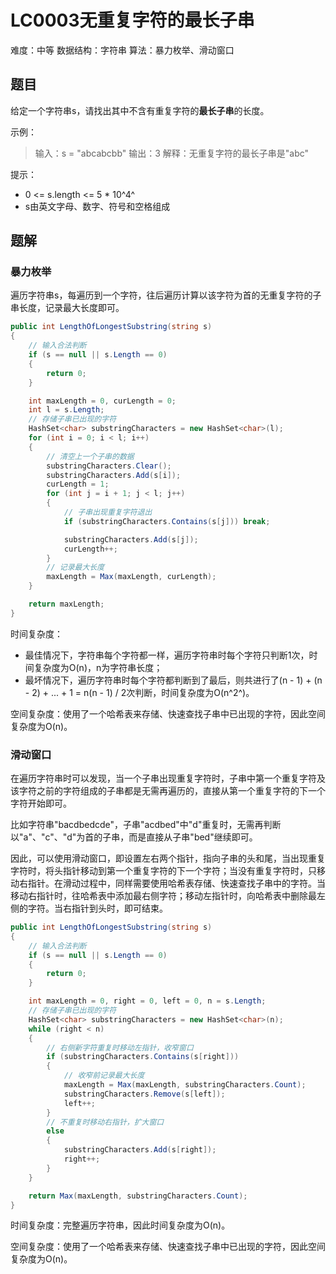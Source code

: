 # LC0003无重复字符的最长子串

难度：中等
数据结构：字符串
算法：暴力枚举、滑动窗口

## 题目

给定一个字符串s，请找出其中不含有重复字符的**最长子串**的长度。

示例：

> 输入：s = "abcabcbb"
> 输出：3
> 解释：无重复字符的最长子串是"abc"

提示：

- 0 <= s.length <= 5 * 10^4^
- s由英文字母、数字、符号和空格组成

## 题解

### 暴力枚举

遍历字符串s，每遍历到一个字符，往后遍历计算以该字符为首的无重复字符的子串长度，记录最大长度即可。

``` csharp
public int LengthOfLongestSubstring(string s)
{
    // 输入合法判断
    if (s == null || s.Length == 0)
    {
        return 0;
    }

    int maxLength = 0, curLength = 0;
    int l = s.Length;
    // 存储子串已出现的字符
    HashSet<char> substringCharacters = new HashSet<char>(l);
    for (int i = 0; i < l; i++)
    {
        // 清空上一个子串的数据
        substringCharacters.Clear();
        substringCharacters.Add(s[i]);
        curLength = 1;
        for (int j = i + 1; j < l; j++)
        {
            // 子串出现重复字符退出
            if (substringCharacters.Contains(s[j])) break;

            substringCharacters.Add(s[j]);
            curLength++;
        }
        // 记录最大长度
        maxLength = Max(maxLength, curLength);
    }

    return maxLength;
}
```

时间复杂度：

- 最佳情况下，字符串每个字符都一样，遍历字符串时每个字符只判断1次，时间复杂度为O(n)，n为字符串长度；
- 最坏情况下，遍历字符串时每个字符都判断到了最后，则共进行了(n - 1) + (n - 2) + ... + 1 = n(n - 1) / 2次判断，时间复杂度为O(n^2^)。

空间复杂度：使用了一个哈希表来存储、快速查找子串中已出现的字符，因此空间复杂度为O(n)。

### 滑动窗口

在遍历字符串时可以发现，当一个子串出现重复字符时，子串中第一个重复字符及该字符之前的字符组成的子串都是无需再遍历的，直接从第一个重复字符的下一个字符开始即可。

比如字符串"bacdbedcde"，子串"acdbed"中"d"重复时，无需再判断以"a"、"c"、"d"为首的子串，而是直接从子串"bed"继续即可。

因此，可以使用滑动窗口，即设置左右两个指针，指向子串的头和尾，当出现重复字符时，将头指针移动到第一个重复字符的下一个字符；当没有重复字符时，只移动右指针。在滑动过程中，同样需要使用哈希表存储、快速查找子串中的字符。当移动右指针时，往哈希表中添加最右侧字符；移动左指针时，向哈希表中删除最左侧的字符。当右指针到头时，即可结束。

``` csharp
public int LengthOfLongestSubstring(string s)
{
    // 输入合法判断
    if (s == null || s.Length == 0)
    {
        return 0;
    }

    int maxLength = 0, right = 0, left = 0, n = s.Length;
    // 存储子串已出现的字符
    HashSet<char> substringCharacters = new HashSet<char>(n);
    while (right < n)
    {
        // 右侧新字符重复时移动左指针，收窄窗口
        if (substringCharacters.Contains(s[right]))
        {
            // 收窄前记录最大长度
            maxLength = Max(maxLength, substringCharacters.Count);
            substringCharacters.Remove(s[left]);
            left++;
        }
        // 不重复时移动右指针，扩大窗口
        else
        {
            substringCharacters.Add(s[right]);
            right++;
        }
    }

    return Max(maxLength, substringCharacters.Count);
}
```

时间复杂度：完整遍历字符串，因此时间复杂度为O(n)。

空间复杂度：使用了一个哈希表来存储、快速查找子串中已出现的字符，因此空间复杂度为O(n)。